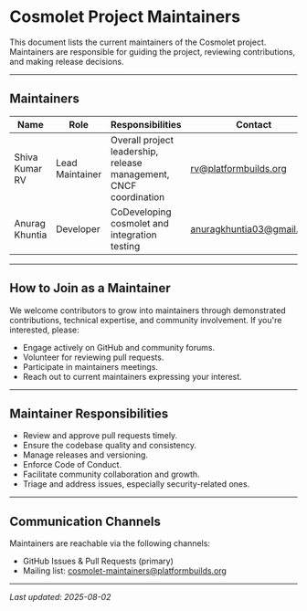 # Cosmolet Project Maintainers

This document lists the current maintainers of the Cosmolet project. Maintainers are responsible for guiding the project, reviewing contributions, and making release decisions.

---

## Maintainers

| Name           | Role                  | Responsibilities                   | Contact                        |
|----------------|-----------------------|----------------------------------|-------------------------------|
| Shiva Kumar RV  | Lead Maintainer       | Overall project leadership, release management, CNCF coordination | rv@platformbuilds.org     |
| Anurag Khuntia      | Developer       | CoDeveloping cosmolet and integration testing | anuragkhuntia03@gmail.com         |

---

## How to Join as a Maintainer

We welcome contributors to grow into maintainers through demonstrated contributions, technical expertise, and community involvement. If you're interested, please:

- Engage actively on GitHub and community forums.
- Volunteer for reviewing pull requests.
- Participate in maintainers meetings.
- Reach out to current maintainers expressing your interest.

---

## Maintainer Responsibilities

- Review and approve pull requests timely.
- Ensure the codebase quality and consistency.
- Manage releases and versioning.
- Enforce Code of Conduct.
- Facilitate community collaboration and growth.
- Triage and address issues, especially security-related ones.

---

## Communication Channels

Maintainers are reachable via the following channels:

- GitHub Issues & Pull Requests (primary)
- Mailing list: cosmolet-maintainers@platformbuilds.org

---

_Last updated: 2025-08-02_

